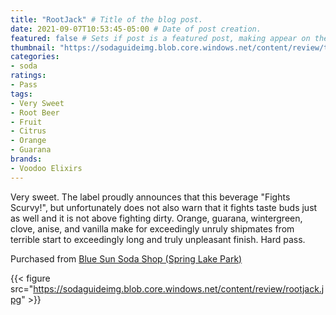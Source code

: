 ```yaml
---
title: "RootJack" # Title of the blog post.
date: 2021-09-07T10:53:45-05:00 # Date of post creation.
featured: false # Sets if post is a featured post, making appear on the home page side bar.
thumbnail: "https://sodaguideimg.blob.core.windows.net/content/review/thumbs/rootjack.jpg" # Sets thumbnail image appearing inside card on homepage.
categories:
- soda
ratings:
- Pass
tags:
- Very Sweet
- Root Beer
- Fruit
- Citrus
- Orange
- Guarana
brands:
- Voodoo Elixirs
---
```


Very sweet. The label proudly announces that this beverage "Fights Scurvy!", but unfortunately does not also warn that it fights taste buds just as well and it is not above fighting dirty. Orange, guarana, wintergreen, clove, anise, and vanilla make for exceedingly unruly shipmates from terrible start to exceedingly long and truly unpleasant finish. Hard pass.

Purchased from [Blue Sun Soda Shop (Spring Lake Park)](https://bluesunsodashop.com/)

{{< figure src="https://sodaguideimg.blob.core.windows.net/content/review/rootjack.jpg" >}}